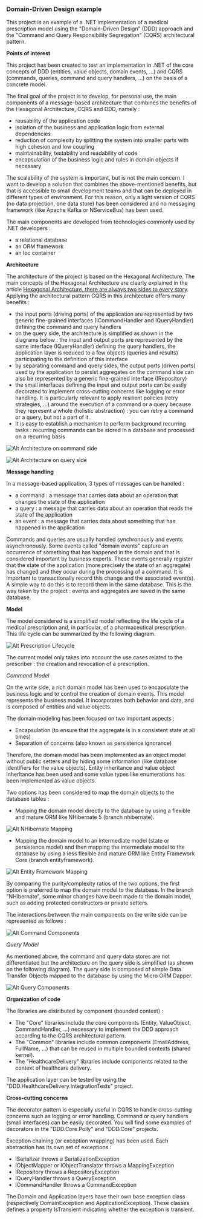 ### Domain-Driven Design example

This project is an example of a .NET implementation of a medical prescription model using the "Domain-Driven Design" (DDD) approach  and the "Command and Query Responsibility Segregation" (CQRS) architectural pattern.

**Points of interest**

This project has been created to test an implementation in .NET of the core concepts of DDD (entities, value objects, domain events, ...) and CQRS (commands, queries, command and query handlers, ...) on the basis of a concrete model.

The final goal of the project is to develop, for personal use, the main components of a message-based architecture that combines the benefits of the Hexagonal Architecture, CQRS and DDD, namely :

-	reusability of the application code
-	isolation of the business and application logic from external dependencies
-	reduction of complexity by splitting the system into smaller parts with high cohesion and low coupling
-	maintainability, testability and readability of code
-	encapsulation of the business logic and rules in domain objects if necessary

The scalability of the system is important, but is not the main concern. I want to develop a solution that combines the above-mentioned benefits, but that is accessible to small development teams and that can be deployed in different types of environment. For this reason, only a light version of CQRS (no data projection, one data store) has been considered and no messaging framework (like Apache Kafka or NServiceBus) has been used.

The main components are developed from technologies commonly used by .NET developers :

-	a relational database
-	an ORM framework
-	an Ioc container

**Architecture**

The architecture of the project is based on the Hexagonal Architecture. The main concepts of the Hexagonal Architecture are clearly explained in the article [Hexagonal Architecture, there are always two sides to every story](https://medium.com/ssense-tech/hexagonal-architecture-there-are-always-two-sides-to-every-story-bc0780ed7d9c). Applying the architectural pattern CQRS in this architecture offers many benefits :
-	the input ports (driving ports) of the application are represented by two generic fine-grained interfaces (ICommandHandler and IQueryHandler) defining the command and query handlers 
-	on the query side, the architecture is simplified as shown in the diagrams below : the input and output ports are represented by the same interface (IQueryHandler) defining the query handlers, the application layer is reduced to a few objects (queries and results) participating to the definition of this interface 
-	by separating command and query sides, the output ports (driven ports) used by the application to persist aggregates on the command side can also be represented by a generic fine-grained interface (IRepository)
-	the small interfaces defining the input and output ports can be easily decorated to implement cross-cutting concerns like logging or error handling. It is particularly relevant to apply resilient policies (retry strategies, …) around the execution of a command or a query because they represent a whole (holistic abstraction) : you can retry a command or a query, but not a part of it.
-	It is easy to establish a mechanism to perform background recurring tasks : recurring commands can be stored in a database and processed on a recurring basis

![Alt Architecture on command side](https://github.com/draphyz/DDD/blob/entityframework/Doc/CommandSide.png)

![Alt Architecture on query side](https://github.com/draphyz/DDD/blob/entityframework/Doc/QuerySide.png)

**Message handling**

In a message-based application, 3 types of messages can be handled :

-	a command : a message that carries data about an operation that changes the state of the application
-	a query : a message that carries data about an operation that reads the state of the application
-	an event : a message that carries data about something that has happened in the application

Commands and queries are usually handled synchronously and events asynchronously. Some events called "domain events" capture an occurrence of something that has happened in the domain and that is considered important by business experts. These events generally register that the state of the application (more precisely the state of an aggregate) has changed and they occur during the processing of a command. It is important to transactionally record this change and the associated event(s). A simple way to do this is to record them in the same database. This is the way taken by the project : events and aggregates are saved in the same database. 

**Model**

The model considered is a simplified model reflecting the life cycle of a medical prescription and, in particular, of a pharmaceutical prescription. This life cycle can be summarized by the following diagram.

![Alt Prescription Lifecycle](https://github.com/draphyz/DDD/blob/entityframework/Doc/PrescriptionLifecycle.png)

The current model only takes into account the use cases related to the prescriber : the creation and revocation of a prescription.

_Command Model_

On the write side, a rich domain model has been used to encapsulate the business logic and to control the creation of domain events. This model represents the business model. It incorporates both behavior and data, and is composed of entities and value objects. 

The domain modeling has been focused on two important aspects :
-	Encapsulation (to ensure that the aggregate is in a consistent state at all times)
-	Separation of concerns (also known as persistence ignorance)

Therefore, the domain model has been implemented as an object model without public setters and by hiding some information (like database identifiers for the value objects).  Entity inheritance and value object inheritance has been used and some value types like enumerations has been implemented as value objects.

Two options has been considered to map the domain objects to the database tables :
-	Mapping the domain model directly to the database by using a flexible and mature ORM like NHibernate 5 (branch nhibernate).

![Alt NHibernate Mapping](https://github.com/draphyz/DDD/blob/entityframework/Doc/NHibernateMapping.png)

-	Mapping the domain model to an intermediate model (state or persistence model) and then mapping the intermediate model to the database by using a less flexible and mature ORM like Entity Framework Core (branch entityframework).

![Alt Entity Framework Mapping](https://github.com/draphyz/DDD/blob/entityframework/Doc/EntityFrameworkMapping.png)

By comparing the purity/complexity ratios of the two options, the first option is preferred to map the domain model to the database. In the branch "NHibernate", some minor changes have been made to the domain model, such as adding protected constructors or private setters.

The interactions between the main components on the write side can be represented as follows :

![Alt Command Components](https://github.com/draphyz/DDD/blob/entityframework/Doc/CommandComponents.png)

_Query Model_

As mentioned above, the command and query data stores are not differentiated but the architecture on the query side is simplified (as shown on the following diagram). The query side is composed of simple Data Transfer Objects mapped to the database by using the Micro ORM Dapper.

![Alt Query Components](https://github.com/draphyz/DDD/blob/entityframework/Doc/QueryComponents.png)

**Organization of code**

The libraries are distributed by component (bounded context) :

- The "Core" libraries include the core components (Entity, ValueObject, CommandHandler, ...) necessary to implement the DDD approach according to the CQRS architectural pattern.
- The "Common" libraries include common components (EmailAddress, FullName, ...) that can be reused in multiple bounded contexts (shared kernel).
- The "HealthcareDelivery" libraries include components related to the context of healthcare delivery.

The application layer can be tested by using the "DDD.HealthcareDelivery.IntegrationTests" project.

**Cross-cutting concerns**

The decorator pattern is especially useful in CQRS to handle cross-cutting concerns such as logging or error handling. Command or query handlers (small interfaces) can be easily decorated. You will find some examples of decorators in the "DDD.Core.Polly" and "DDD.Core" projects.

Exception chaining (or exception wrapping) has been used. Each abstraction has its own set of exceptions :

- ISerializer throws a SerializationException
- IObjectMapper or IObjectTranslator throws a MappingException
- IRepository throws a RepositoryException
- IQueryHandler throws a QueryException
- ICommandHandler throws a CommandException

The Domain and Application layers have their own base exception class (respectively DomainException and ApplicationException). These classes defines a property IsTransient indicating whether the exception is transient.
